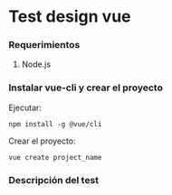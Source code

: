 # Test design vue

### Requerimientos

1. Node.js

### Instalar vue-cli y crear el proyecto

Ejecutar:

    npm install -g @vue/cli
  
Crear el proyecto:

    vue create project_name

### Descripción del test
